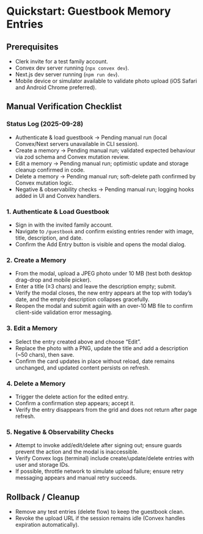 # Quickstart: Guestbook Memory Entries

## Prerequisites
- Clerk invite for a test family account.
- Convex dev server running (`npx convex dev`).
- Next.js dev server running (`npm run dev`).
- Mobile device or simulator available to validate photo upload (iOS Safari and Android Chrome preferred).

## Manual Verification Checklist

### Status Log (2025-09-28)
- Authenticate & load guestbook → Pending manual run (local Convex/Next servers unavailable in CLI session).
- Create a memory → Pending manual run; validated expected behaviour via zod schema and Convex mutation review.
- Edit a memory → Pending manual run; optimistic update and storage cleanup confirmed in code.
- Delete a memory → Pending manual run; soft-delete path confirmed by Convex mutation logic.
- Negative & observability checks → Pending manual run; logging hooks added in UI and Convex handlers.

### 1. Authenticate & Load Guestbook
- Sign in with the invited family account.
- Navigate to `/guestbook` and confirm existing entries render with image, title, description, and date.
- Confirm the Add Entry button is visible and opens the modal dialog.

### 2. Create a Memory
- From the modal, upload a JPEG photo under 10 MB (test both desktop drag-drop and mobile picker).
- Enter a title (≥3 chars) and leave the description empty; submit.
- Verify the modal closes, the new entry appears at the top with today’s date, and the empty description collapses gracefully.
- Reopen the modal and submit again with an over-10 MB file to confirm client-side validation error messaging.

### 3. Edit a Memory
- Select the entry created above and choose “Edit”.
- Replace the photo with a PNG, update the title and add a description (~50 chars), then save.
- Confirm the card updates in place without reload, date remains unchanged, and updated content persists on refresh.

### 4. Delete a Memory
- Trigger the delete action for the edited entry.
- Confirm a confirmation step appears; accept it.
- Verify the entry disappears from the grid and does not return after page refresh.

### 5. Negative & Observability Checks
- Attempt to invoke add/edit/delete after signing out; ensure guards prevent the action and the modal is inaccessible.
- Verify Convex logs (terminal) include create/update/delete entries with user and storage IDs.
- If possible, throttle network to simulate upload failure; ensure retry messaging appears and manual retry succeeds.

## Rollback / Cleanup
- Remove any test entries (delete flow) to keep the guestbook clean.
- Revoke the upload URL if the session remains idle (Convex handles expiration automatically).
